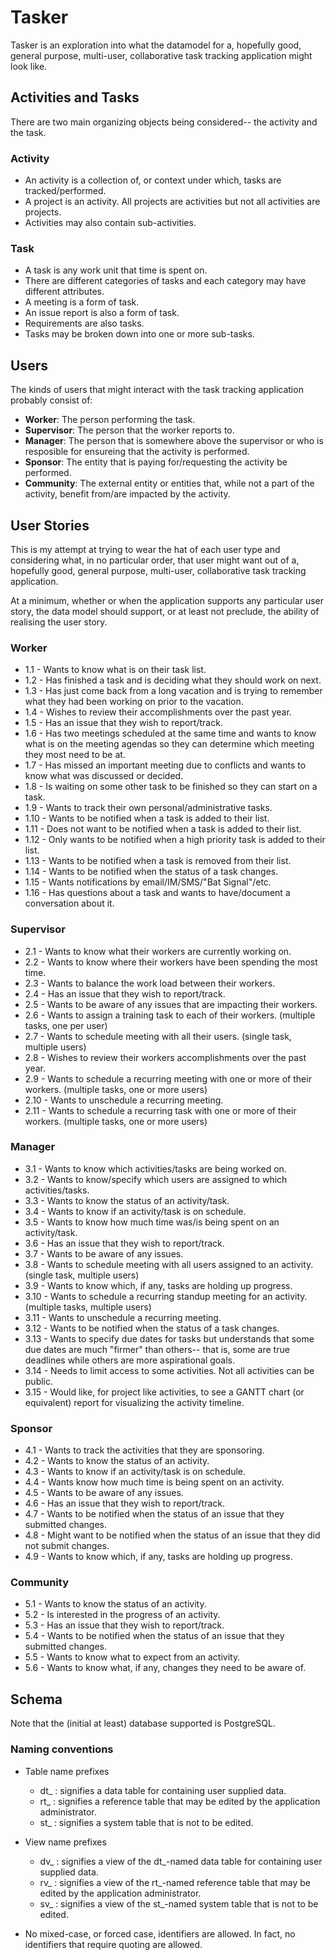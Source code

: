 # Tasker

Tasker is an exploration into what the datamodel for a, hopefully good,
general purpose, multi-user, collaborative task tracking application
might look like.

## Activities and Tasks

There are two main organizing objects being considered-- the activity
and the task.

### Activity

* An activity is a collection of, or context under which, tasks are tracked/performed.
* A project is an activity. All projects are activities but not all activities are projects.
* Activities may also contain sub-activities.

### Task

* A task is any work unit that time is spent on.
* There are different categories of tasks and each category may have different attributes.
* A meeting is a form of task.
* An issue report is also a form of task.
* Requirements are also tasks.
* Tasks may be broken down into one or more sub-tasks.

## Users

The kinds of users that might interact with the task tracking application probably consist of:

* **Worker**: The person performing the task.
* **Supervisor**: The person that the worker reports to.
* **Manager**: The person that is somewhere above the supervisor or who is resposible for ensureing that the activity is performed.
* **Sponsor**: The entity that is paying for/requesting the activity be performed.
* **Community**: The external entity or entities that, while not a part of the activity, benefit from/are impacted by the activity.

## User Stories

This is my attempt at trying to wear the hat of each user type and
considering what, in no particular order, that user might want out of
a, hopefully good, general purpose, multi-user, collaborative task
tracking application.

At a minimum, whether or when the application supports any particular
user story, the data model should support, or at least not preclude,
the ability of realising the user story.

### Worker

* 1.1 - Wants to know what is on their task list.
* 1.2 - Has finished a task and is deciding what they should work on next.
* 1.3 - Has just come back from a long vacation and is trying to remember what they had been working on prior to the vacation.
* 1.4 - Wishes to review their accomplishments over the past year.
* 1.5 - Has an issue that they wish to report/track.
* 1.6 - Has two meetings scheduled at the same time and wants to know what is on the meeting agendas so they can determine which meeting they most need to be at.
* 1.7 - Has missed an important meeting due to conflicts and wants to know what was discussed or decided.
* 1.8 - Is waiting on some other task to be finished so they can start on a task.
* 1.9 - Wants to track their own personal/administrative tasks.
* 1.10 - Wants to be notified when a task is added to their list.
* 1.11 - Does not want to be notified when a task is added to their list.
* 1.12 - Only wants to be notified when a high priority task is added to their list.
* 1.13 - Wants to be notified when a task is removed from their list.
* 1.14 - Wants to be notified when the status of a task changes.
* 1.15 - Wants notifications by email/IM/SMS/"Bat Signal"/etc.
* 1.16 - Has questions about a task and wants to have/document a conversation about it.

### Supervisor

* 2.1 - Wants to know what their workers are currently working on.
* 2.2 - Wants to know where their workers have been spending the most time.
* 2.3 - Wants to balance the work load between their workers.
* 2.4 - Has an issue that they wish to report/track.
* 2.5 - Wants to be aware of any issues that are impacting their workers.
* 2.6 - Wants to assign a training task to each of their workers. (multiple tasks, one per user)
* 2.7 - Wants to schedule meeting with all their users. (single task, multiple users)
* 2.8 - Wishes to review their workers accomplishments over the past year.
* 2.9 - Wants to schedule a recurring meeting with one or more of their workers. (multiple tasks, one or more users)
* 2.10 - Wants to unschedule a recurring meeting.
* 2.11 - Wants to schedule a recurring task with one or more of their workers. (multiple tasks, one or more users)

### Manager

* 3.1 - Wants to know which activities/tasks are being worked on.
* 3.2 - Wants to know/specify which users are assigned to which activities/tasks.
* 3.3 - Wants to know the status of an activity/task.
* 3.4 - Wants to know if an activity/task is on schedule.
* 3.5 - Wants to know how much time was/is being spent on an activity/task.
* 3.6 - Has an issue that they wish to report/track.
* 3.7 - Wants to be aware of any issues.
* 3.8 - Wants to schedule meeting with all users assigned to an activity. (single task, multiple users)
* 3.9 - Wants to know which, if any, tasks are holding up progress.
* 3.10 - Wants to schedule a recurring standup meeting for an activity. (multiple tasks, multiple users)
* 3.11 - Wants to unschedule a recurring meeting.
* 3.12 - Wants to be notified when the status of a task changes.
* 3.13 - Wants to specify due dates for tasks but understands that some due dates are much "firmer" than others-- that is, some are true deadlines while others are more aspirational goals.
* 3.14 - Needs to limit access to some activities. Not all activities can be public.
* 3.15 - Would like, for project like activities, to see a GANTT chart (or equivalent) report for visualizing the activity timeline.

### Sponsor

* 4.1 - Wants to track the activities that they are sponsoring.
* 4.2 - Wants to know the status of an activity.
* 4.3 - Wants to know if an activity/task is on schedule.
* 4.4 - Wants know how much time is being spent on an activity.
* 4.5 - Wants to be aware of any issues.
* 4.6 - Has an issue that they wish to report/track.
* 4.7 - Wants to be notified when the status of an issue that they submitted changes.
* 4.8 - Might want to be notified when the status of an issue that they did not submit changes.
* 4.9 - Wants to know which, if any, tasks are holding up progress.

### Community

* 5.1 - Wants to know the status of an activity.
* 5.2 - Is interested in the progress of an activity.
* 5.3 - Has an issue that they wish to report/track.
* 5.4 - Wants to be notified when the status of an issue that they submitted changes.
* 5.5 - Wants to know what to expect from an activity.
* 5.6 - Wants to know what, if any, changes they need to be aware of.

## Schema

Note that the (initial at least) database supported is PostgreSQL.

### Naming conventions

 * Table name prefixes
   * dt_ : signifies a data table for containing user supplied data.
   * rt_ : signifies a reference table that may be edited by the application administrator.
   * st_ : signifies a system table that is not to be edited.

 * View name prefixes
   * dv_ : signifies a view of the dt_-named data table for containing user supplied data.
   * rv_ : signifies a view of the rt_-named reference table that may be edited by the application administrator.
   * sv_ : signifies a view of the st_-named system table that is not to be edited.

 * No mixed-case, or forced case, identifiers are allowed. In fact, no identifiers that require quoting are allowed.
